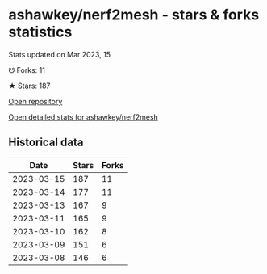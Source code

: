 # ashawkey/nerf2mesh - stars & forks statistics

Stats updated on Mar 2023, 15

☋ Forks: 11

★ Stars: 187

[Open repository](https://github.com/ashawkey/nerf2mesh)

[Open detailed stats for ashawkey/nerf2mesh](https://reviewgithub.com/rep/ashawkey/nerf2mesh)

## Historical data
| Date | Stars | Forks |
|------|-------|-------|
| 2023-03-15 | 187 | 11 | 
| 2023-03-14 | 177 | 11 | 
| 2023-03-13 | 167 | 9 | 
| 2023-03-11 | 165 | 9 | 
| 2023-03-10 | 162 | 8 | 
| 2023-03-09 | 151 | 6 | 
| 2023-03-08 | 146 | 6 | 


